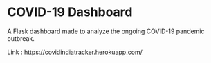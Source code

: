 # COVID-19 Dashboard

A Flask dashboard made to analyze the ongoing COVID-19 pandemic outbreak.

Link : https://covidindiatracker.herokuapp.com/
